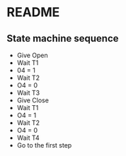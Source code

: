 # README
## State machine sequence
- Give Open
- Wait T1 
- 04 = 1
- Wait T2
- O4 = 0
- Wait T3
- Give Close
- Wait T1
- O4 = 1
- Wait T2
- O4 = 0
- Wait T4
- Go to the first step
